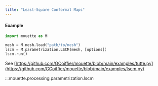 ```yaml
---
title: "Least-Square Conformal Maps"
---
```



#### Example
```python
import mouette as M

mesh = M.mesh.load("path/to/mesh")
lscm = M.parametrization.LSCM(mesh, [options])
lscm.run()
```
See [https://github.com/GCoiffier/mouette/blob/main/examples/tutte.py](https://github.com/GCoiffier/mouette/blob/main/examples/lscm.py)

:::mouette.processing.parametrization.lscm